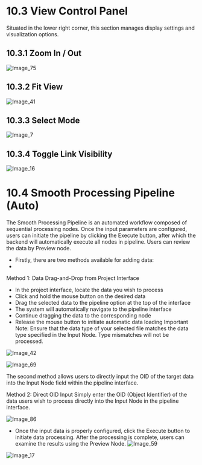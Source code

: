 # 10.3 View Control Panel

Situated in the lower right corner, this section manages display settings and visualization options.

## 10.3.1 Zoom In / Out

![Image_75](../images/image_75.png)



## 10.3.2 Fit View

![Image_41](../images/image_41.png)

## 10.3.3 Select Mode

![Image_7](../images/image_7.png)

## 10.3.4 Toggle Link Visibility 

![Image_16](../images/image_16.png)



#  10.4 Smooth Processing Pipeline (Auto)

The Smooth Processing Pipeline is an automated workflow composed of sequential processing nodes. Once the input parameters are configured, users can initiate the pipeline by clicking the Execute button, after which the backend will automatically execute all nodes in pipeline. Users can review the data by Preview node.



* Firstly, there are two methods available for adding data:
* 
Method 1: Data Drag-and-Drop from Project Interface

* In the project interface, locate the data you wish to process
* Click and hold the mouse button on the desired data
* Drag the selected data to the pipeline option at the top of the interface
* The system will automatically navigate to the pipeline interface
* Continue dragging the data to the corresponding node
* Release the mouse button to initiate automatic data loading
Important Note: Ensure that the data type of your selected file matches the data type specified in the Input Node. Type mismatches will not be processed.

![Image_42](../images/image_42.png)

![Image_69](../images/image_69.png)

The second method allows users to directly input the OID of the target data into the Input Node field within the pipeline interface.

Method 2: Direct OID Input
Simply enter the OID (Object Identifier) of the data users wish to process directly into the Input Node in the pipeline interface.

![Image_86](../images/image_86.png)

* Once the input data is properly configured, click the Execute button to initiate data processing. After the processing is complete, users can examine the results using the Preview Node.
![Image_59](../images/image_59.png)

![Image_17](../images/image_17.png)

